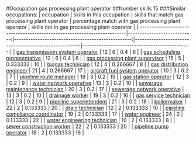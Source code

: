 #Occupation gas processing plant operator
##Number skills 15
###Similar occupations:
| occupation                                                              |   skills in this occupation |   skills that match gas processing plant operator |   percentage match with gas processing plant operator |   skills not in gas processing plant operator |
|:------------------------------------------------------------------------|----------------------------:|--------------------------------------------------:|------------------------------------------------------:|----------------------------------------------:|
| [gas transmission system operator](gas_transmission_system_operator.md) |                          12 |                                                 6 |                                              0.4      |                                             6 |
| [gas scheduling representative](gas_scheduling_representative.md)       |                          12 |                                                 6 |                                              0.4      |                                             6 |
| [gas processing plant supervisor](gas_processing_plant_supervisor.md)   |                          15 |                                                 5 |                                              0.333333 |                                            10 |
| [biogas technician](biogas_technician.md)                               |                          12 |                                                 4 |                                              0.266667 |                                             8 |
| [gas distribution engineer](gas_distribution_engineer.md)               |                          21 |                                                 4 |                                              0.266667 |                                            17 |
| [aircraft fuel system operator](aircraft_fuel_system_operator.md)       |                          10 |                                                 3 |                                              0.2      |                                             7 |
| [pipeline route manager](pipeline_route_manager.md)                     |                          18 |                                                 3 |                                              0.2      |                                            15 |
| [gas station operator](gas_station_operator.md)                         |                          12 |                                                 3 |                                              0.2      |                                             9 |
| [water network operative](water_network_operative.md)                   |                          13 |                                                 3 |                                              0.2      |                                            10 |
| [sewerage maintenance technician](sewerage_maintenance_technician.md)   |                          20 |                                                 3 |                                              0.2      |                                            17 |
| [sewerage network operative](sewerage_network_operative.md)             |                          13 |                                                 3 |                                              0.2      |                                            10 |
| [drainage worker](drainage_worker.md)                                   |                          19 |                                                 3 |                                              0.2      |                                            16 |
| [gas service technician](gas_service_technician.md)                     |                          12 |                                                 3 |                                              0.2      |                                             9 |
| [pipeline superintendent](pipeline superintendent.md)                   |                          21 |                                                 3 |                                              0.2      |                                            18 |
| [boilermaker](boilermaker.md)                                           |                          22 |                                                 2 |                                              0.133333 |                                            20 |
| [drain technician](drain_technician.md)                                 |                          12 |                                                 2 |                                              0.133333 |                                            10 |
| [pipeline compliance coordinator](pipeline_compliance_coordinator.md)   |                          19 |                                                 2 |                                              0.133333 |                                            17 |
| [water engineer](water_engineer.md)                                     |                          24 |                                                 2 |                                              0.133333 |                                            22 |
| [water engineering technician](water_engineering_technician.md)         |                          10 |                                                 2 |                                              0.133333 |                                             8 |
| [sewer construction worker](sewer_construction_worker.md)               |                          22 |                                                 2 |                                              0.133333 |                                            20 |
| [pipeline pump operator](pipeline_pump_operator.md)                     |                          18 |                                                 2 |                                              0.133333 |                                            16 |
